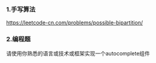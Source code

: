 ### 1.手写算法

https://leetcode-cn.com/problems/possible-bipartition/



### 2.编程题

请使用你熟悉的语言或技术或框架实现一个autocomplete组件

